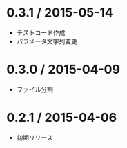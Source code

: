  0.3.1 / 2015-05-14
===================

 * テストコード作成
 * パラメータ文字列変更
 

 0.3.0 / 2015-04-09
===================

 * ファイル分割


 0.2.1 / 2015-04-06
===================

 * 初期リリース